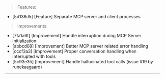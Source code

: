 > Features:
- [5d138d5] [Feature] Separate MCP server and client processes

> Improvements:
- [7fa1a6f] [Improvement] Handle interruption during MCP Server initialization
- [abbcd08] [Improvement] Better MCP server related error handling
- [cccf3a3] [Improvement] Proper conversation handling when interrupted with tools
- [5c93e35] [Improvement] Handle hallucinated tool calls (issue #19 by runekaagaard)


---
